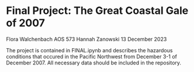 # Final Project: The Great Coastal Gale of 2007

Flora Walchenbach
AOS 573
Hannah Zanowski
13 December 2023

The project is contained in FINAL.ipynb and describes the hazardous conditions that occured in the Pacific Northwest
from December 3-1 of December 2007. All necessary data should be included in the repository.